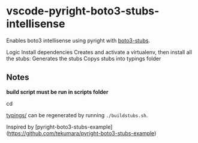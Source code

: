 # vscode-pyright-boto3-stubs-intellisense

Enables boto3 intellisense using pyright with [boto3-stubs](https://pypi.org/project/boto3-stubs/).

Logic
Install dependencies
Creates and activate a virtualenv, then install all the stubs:
Generates the stubs
Copys stubs into typings folder

## Notes

**build script must be run in scripts folder**

cd 

[typings/](typings/) can be regenerated by running 
`./buildstubs.sh`.

Inspired by [pyright-boto3-stubs-example] (https://github.com/tekumara/pyright-boto3-stubs-example)